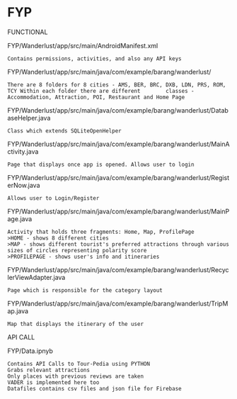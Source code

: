 # FYP

FUNCTIONAL

FYP/Wanderlust/app/src/main/AndroidManifest.xml 
	
	Contains permissions, activities, and also any API keys

FYP/Wanderlust/app/src/main/java/com/example/barang/wanderlust/
	
	There are 8 folders for 8 cities - AMS, BER, BRC, DXB, LDN, PRS, ROM, TCY Within each folder there are different 		classes - Accommodation, Attraction, POI, Restaurant and Home Page

FYP/Wanderlust/app/src/main/java/com/example/barang/wanderlust/DatabaseHelper.java
	
	Class which extends SQLiteOpenHelper

FYP/Wanderlust/app/src/main/java/com/example/barang/wanderlust/MainActivity.java

	Page that displays once app is opened. Allows user to login

FYP/Wanderlust/app/src/main/java/com/example/barang/wanderlust/RegisterNow.java

	Allows user to Login/Register

FYP/Wanderlust/app/src/main/java/com/example/barang/wanderlust/MainPage.java

	Activity that holds three fragments: Home, Map, ProfilePage
	>HOME - shows 8 different cities
	>MAP - shows different tourist's preferred attractions through various sizes of circles representing polarity score
	>PROFILEPAGE - shows user's info and itineraries

FYP/Wanderlust/app/src/main/java/com/example/barang/wanderlust/RecyclerViewAdapter.java

	Page which is responsible for the category layout

FYP/Wanderlust/app/src/main/java/com/example/barang/wanderlust/TripMap.java

	Map that displays the itinerary of the user

API CALL

FYP/Data.ipnyb
	
	Contains API Calls to Tour-Pedia using PYTHON
	Grabs relevant attractions 
	Only places with previous reviews are taken
	VADER is implemented here too
	Datafiles contains csv files and json file for Firebase

